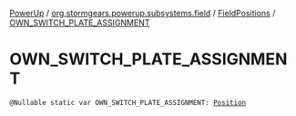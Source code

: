 [PowerUp](../../index.md) / [org.stormgears.powerup.subsystems.field](../index.md) / [FieldPositions](index.md) / [OWN_SWITCH_PLATE_ASSIGNMENT](./-o-w-n_-s-w-i-t-c-h_-p-l-a-t-e_-a-s-s-i-g-n-m-e-n-t.md)

# OWN_SWITCH_PLATE_ASSIGNMENT

`@Nullable static var OWN_SWITCH_PLATE_ASSIGNMENT: `[`Position`](../../org.stormgears.powerup.subsystems.navigator/-position/index.md)